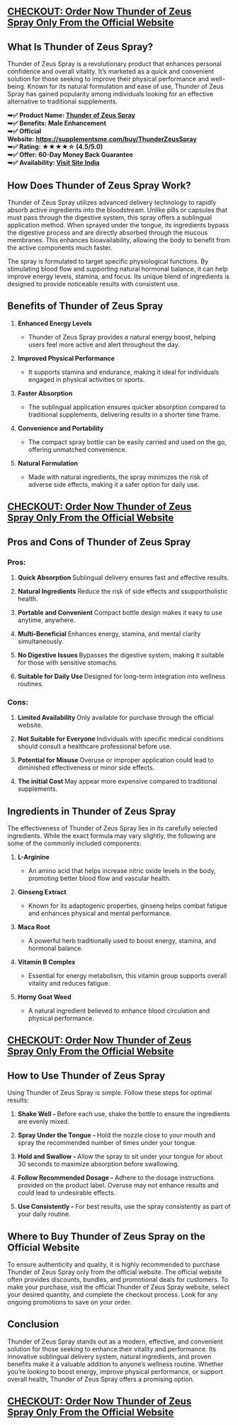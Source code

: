 <h2><a href="https://supplementsme.com/buy/ThunderZeusSpray">CHECKOUT: Order Now&nbsp;<span data-sheets-root="1">Thunder of Zeus Spray</span>&nbsp;Only From the Official Website</a></h2>
<h2 data-pm-slice="1 1 []">What Is Thunder of Zeus Spray?</h2>
<p>Thunder of Zeus Spray is a revolutionary product that enhances personal confidence and overall vitality. It&rsquo;s marketed as a quick and convenient solution for those seeking to improve their physical performance and well-being. Known for its natural formulation and ease of use, Thunder of Zeus Spray has gained popularity among individuals looking for an effective alternative to traditional supplements.</p>
<p><strong>➥✅ Product Name:&nbsp;<a title="Potent Stream Reviews Price And Benefits" href="https://supplementsme.com/buy/PotentStream">Thunder of Zeus Spray</a></strong><br /><strong>➥✅ Benefits: Male Enhancement</strong><br /><strong>➥✅ Official Website:&nbsp;<span data-sheets-root="1"><a class="in-cell-link" href="https://supplementsme.com/buy/ThunderZeusSpray" target="_blank">https://supplementsme.com/buy/ThunderZeusSpray</a></span></strong><br /><strong>➥✅ Rating: ★★★★☆ (4.5/5.0)</strong><br /><strong>➥✅ Offer: 60-Day Money Back Guarantee</strong><br /><strong>➥✅ Availability:&nbsp;<a href="https://supplementsme.com/buy/ThunderZeusSpray">Visit Site India</a></strong></p>
<h2 data-pm-slice="1 1 []">How Does Thunder of Zeus Spray Work?</h2>
<p>Thunder of Zeus Spray utilizes advanced delivery technology to rapidly absorb active ingredients into the bloodstream. Unlike pills or capsules that must pass through the digestive system, this spray offers a sublingual application method. When sprayed under the tongue, its ingredients bypass the digestive process and are directly absorbed through the mucous membranes. This enhances bioavailability, allowing the body to benefit from the active components much faster.</p>
<p>The spray is formulated to target specific physiological functions. By stimulating blood flow and supporting natural hormonal balance, it can help improve energy levels, stamina, and focus. Its unique blend of ingredients is designed to provide noticeable results with consistent use.</p>
<h2 data-pm-slice="1 5 []">Benefits of Thunder of Zeus Spray</h2>
<ol start="1" data-spread="true">
<li>
<p><strong>Enhanced Energy Levels</strong></p>
<ul data-spread="false">
<li>
<p>Thunder of Zeus Spray provides a natural energy boost, helping users feel more active and alert throughout the day.</p>
</li>
</ul>
</li>
<li>
<p><strong>Improved Physical Performance</strong></p>
<ul data-spread="false">
<li>
<p>It supports stamina and endurance, making it ideal for individuals engaged in physical activities or sports.</p>
</li>
</ul>
</li>
<li>
<p><strong>Faster Absorption</strong></p>
<ul data-spread="false">
<li>
<p>The sublingual application ensures quicker absorption compared to traditional supplements, delivering results in a shorter time frame.</p>
</li>
</ul>
</li>
<li>
<p><strong>Convenience and Portability</strong></p>
<ul data-spread="false">
<li>
<p>The compact spray bottle can be easily carried and used on the go, offering unmatched convenience.</p>
</li>
</ul>
</li>
<li>
<p><strong>Natural Formulation</strong></p>
<ul data-spread="false">
<li>
<p>Made with natural ingredients, the spray minimizes the risk of adverse side effects, making it a safer option for daily use.</p>
</li>
</ul>
</li>
</ol>
<h2><a href="https://supplementsme.com/buy/ThunderZeusSpray">CHECKOUT: Order Now&nbsp;<span data-sheets-root="1">Thunder of Zeus Spray</span>&nbsp;Only From the Official Website</a></h2>
<h2 data-pm-slice="1 5 []">Pros and Cons of Thunder of Zeus Spray</h2>
<h3>Pros:</h3>
<ol start="1" data-spread="true">
<li>
<p><strong>Quick Absorption&nbsp;</strong>Sublingual delivery ensures fast and effective results.</p>
</li>
<li>
<p><strong>Natural Ingredients&nbsp;</strong>Reduce the risk of side effects and ssupportholistic health.</p>
</li>
<li>
<p><strong>Portable and Convenient&nbsp;</strong>Compact bottle design makes it easy to use anytime, anywhere.</p>
</li>
<li>
<p><strong>Multi-Beneficial&nbsp;</strong>Enhances energy, stamina, and mental clarity simultaneously.</p>
</li>
<li>
<p><strong>No Digestive Issues&nbsp;</strong>Bypasses the digestive system, making it suitable for those with sensitive stomachs.</p>
</li>
<li>
<p><strong>Suitable for Daily Use&nbsp;</strong>Designed for long-term integration into wellness routines.</p>
</li>
</ol>
<h3>Cons:</h3>
<ol start="1" data-spread="true">
<li>
<p><strong>Limited Availability&nbsp;</strong>Only available for purchase through the official website.</p>
</li>
<li>
<p><strong>Not Suitable for Everyone&nbsp;</strong>Individuals with specific medical conditions should consult a healthcare professional before use.</p>
</li>
<li>
<p><strong>Potential for Misuse&nbsp;</strong>Overuse or improper application could lead to diminished effectiveness or minor side effects.</p>
</li>
<li>
<p><strong>The initial Cost&nbsp;</strong>May appear more expensive compared to traditional supplements.</p>
</li>
</ol>
<h2 data-pm-slice="1 5 []">Ingredients in Thunder of Zeus Spray</h2>
<p>The effectiveness of Thunder of Zeus Spray lies in its carefully selected ingredients. While the exact formula may vary slightly, the following are some of the commonly included components:</p>
<ol start="1" data-spread="true">
<li>
<p><strong>L-Arginine</strong></p>
<ul data-spread="false">
<li>
<p>An amino acid that helps increase nitric oxide levels in the body, promoting better blood flow and vascular health.</p>
</li>
</ul>
</li>
<li>
<p><strong>Ginseng Extract</strong></p>
<ul data-spread="false">
<li>
<p>Known for its adaptogenic properties, ginseng helps combat fatigue and enhances physical and mental performance.</p>
</li>
</ul>
</li>
<li>
<p><strong>Maca Root</strong></p>
<ul data-spread="false">
<li>
<p>A powerful herb traditionally used to boost energy, stamina, and hormonal balance.</p>
</li>
</ul>
</li>
<li>
<p><strong>Vitamin B Complex</strong></p>
<ul data-spread="false">
<li>
<p>Essential for energy metabolism, this vitamin group supports overall vitality and reduces fatigue.</p>
</li>
</ul>
</li>
<li>
<p><strong>Horny Goat Weed</strong></p>
<ul data-spread="false">
<li>
<p>A natural ingredient believed to enhance blood circulation and physical performance.</p>
</li>
</ul>
</li>
</ol>
<h2><a href="https://supplementsme.com/buy/ThunderZeusSpray">CHECKOUT: Order Now&nbsp;<span data-sheets-root="1">Thunder of Zeus Spray</span>&nbsp;Only From the Official Website</a></h2>
<h2 data-pm-slice="1 5 []">How to Use Thunder of Zeus Spray</h2>
<p>Using Thunder of Zeus Spray is simple. Follow these steps for optimal results:</p>
<ol start="1" data-spread="true">
<li>
<p><strong>Shake Well -&nbsp;</strong>Before each use, shake the bottle to ensure the ingredients are evenly mixed.</p>
</li>
<li>
<p><strong>Spray Under the Tongue -&nbsp;</strong>Hold the nozzle close to your mouth and spray the recommended number of times under your tongue.</p>
</li>
<li>
<p><strong>Hold and Swallow -&nbsp;</strong>Allow the spray to sit under your tongue for about 30 seconds to maximize absorption before swallowing.</p>
</li>
<li>
<p><strong>Follow Recommended Dosage -&nbsp;</strong>Adhere to the dosage instructions provided on the product label. Overuse may not enhance results and could lead to undesirable effects.</p>
</li>
<li>
<p><strong>Use Consistently -&nbsp;</strong>For best results, use the spray consistently as part of your daily routine.</p>
</li>
</ol>
<h2 data-pm-slice="1 1 []">Where to Buy Thunder of Zeus Spray on the Official Website</h2>
<p>To ensure authenticity and quality, it is highly recommended to purchase Thunder of Zeus Spray only from the official website.&nbsp;The official website often provides discounts, bundles, and promotional deals for customers.&nbsp;To make your purchase, visit the official Thunder of Zeus Spray website, select your desired quantity, and complete the checkout process. Look for any ongoing promotions to save on your order.</p>
<h2 data-pm-slice="1 1 []">Conclusion</h2>
<p>Thunder of Zeus Spray stands out as a modern, effective, and convenient solution for those seeking to enhance their vitality and performance. Its innovative sublingual delivery system, natural ingredients, and proven benefits make it a valuable addition to anyone&rsquo;s wellness routine. Whether you&rsquo;re looking to boost energy, improve physical performance, or support overall health, Thunder of Zeus Spray offers a promising option.</p>
<h2><a href="https://supplementsme.com/buy/ThunderZeusSpray">CHECKOUT: Order Now&nbsp;<span data-sheets-root="1">Thunder of Zeus Spray</span>&nbsp;Only From the Official Website</a></h2>
